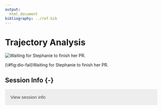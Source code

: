 ```yaml
---
output:
  html_document
bibliography: ../ref.bib
---
```


# Trajectory Analysis

<script>
document.addEventListener("click", function (event) {
    if (event.target.classList.contains("aaron-collapse")) {
        event.target.classList.toggle("active");
        var content = event.target.nextElementSibling;
        if (content.style.display === "block") {
          content.style.display = "none";
        } else {
          content.style.display = "block";
        }
    }
})
</script>

<style>
.aaron-collapse {
  background-color: #eee;
  color: #444;
  cursor: pointer;
  padding: 18px;
  width: 100%;
  border: none;
  text-align: left;
  outline: none;
  font-size: 15px;
}

.aaron-content {
  padding: 0 18px;
  display: none;
  overflow: hidden;
  background-color: #f1f1f1;
}
</style>

<div class="figure">
<img src="https://dl.dropboxusercontent.com/s/tvkcg5h4081yk3y/dio.jpg" alt="Waiting for Stephanie to finish her PR."  />
<p class="caption">(\#fig:dio-fail)Waiting for Stephanie to finish her PR.</p>
</div>

## Session Info {-}

<button class="aaron-collapse">View session info</button>
<div class="aaron-content">
```
R version 3.6.1 (2019-07-05)
Platform: x86_64-pc-linux-gnu (64-bit)
Running under: Ubuntu 14.04.5 LTS

Matrix products: default
BLAS:   /home/ramezqui/Rbuild/danbuild/R-3.6.1/lib/libRblas.so
LAPACK: /home/ramezqui/Rbuild/danbuild/R-3.6.1/lib/libRlapack.so

locale:
 [1] LC_CTYPE=en_US.UTF-8       LC_NUMERIC=C              
 [3] LC_TIME=en_US.UTF-8        LC_COLLATE=C              
 [5] LC_MONETARY=en_US.UTF-8    LC_MESSAGES=en_US.UTF-8   
 [7] LC_PAPER=en_US.UTF-8       LC_NAME=C                 
 [9] LC_ADDRESS=C               LC_TELEPHONE=C            
[11] LC_MEASUREMENT=en_US.UTF-8 LC_IDENTIFICATION=C       

attached base packages:
[1] stats     graphics  grDevices utils     datasets  methods   base     

other attached packages:
[1] Cairo_1.5-10     BiocStyle_2.13.2 OSCAUtils_0.0.1 

loaded via a namespace (and not attached):
 [1] Rcpp_1.0.2         bookdown_0.14      digest_0.6.22     
 [4] magrittr_1.5       evaluate_0.14      highr_0.8         
 [7] rlang_0.4.1        stringi_1.4.3      rmarkdown_1.16    
[10] tools_3.6.1        stringr_1.4.0      xfun_0.10         
[13] yaml_2.2.0         compiler_3.6.1     BiocManager_1.30.9
[16] htmltools_0.4.0    knitr_1.25        
```
</div>
